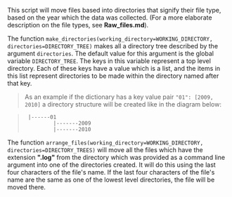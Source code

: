 This script will move files based into directories that signify their file type, based on the year which the data was
collected. (For a more elaborate description on the file types, see **Raw_files.md**).

The function `make_directories(working_directory=WORKING_DIRECTORY, directories=DIRECTORY_TREE)` makes all a directory 
tree described by the argument `directories`. The default value for this argument is the global variable `DIRECTORY_TREE`.
The keys in this variable represent a top level directory. Each of these keys have a value which is a list,
 and the items in this list represent directories to be made within the directory named after that key.
  > As an example if the dictionary has a key value pair `"01": [2009, 2010]` a directory structure will be created 
  like in the diagram below:
  
  >      |------01
  >              |-------2009
  >              |-------2010
 

The function `arrange_files(working_directory=WORKING_DIRECTORY, directories=DIRECTORY_TREES)` will move all the files
which have the extension **".log"** from the directory which was provided as a command line argument into one of the
directories created. It will do this using the last four characters of the file's name. 
If the last four characters of the file's name are the same as one of the lowest level directories,
the file will be moved there.
